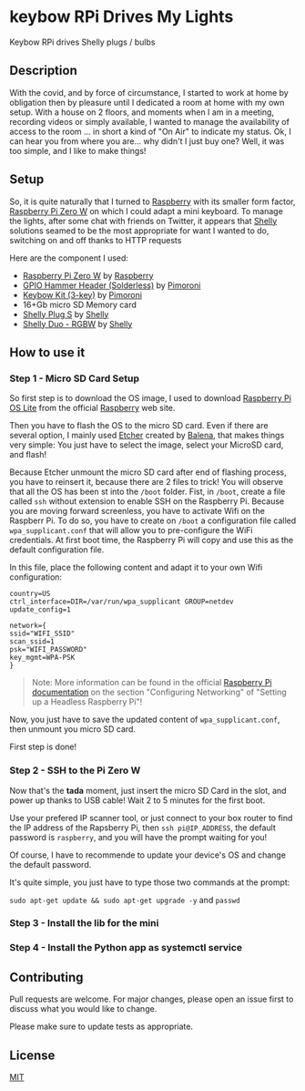 # keybow RPi Drives My Lights
Keybow RPi drives Shelly plugs / bulbs

## Description
With the covid, and by force of circumstance, I started to work at home by obligation then by pleasure until I dedicated a room at home with my own setup. 
With a house on 2 floors, and moments when I am in a meeting, recording videos or simply available, I wanted to manage the availability of access to the room ... in short a kind of "On Air" to indicate my status. Ok, I can hear you from where you are... why didn't I just buy one? Well, it was too simple, and I like to make things!  

## Setup
So, it is quite naturally that I turned to [Raspberry](https://www.raspberrypi.com/) with its smaller form factor, [Raspberry Pi Zero W](https://www.raspberrypi.com/products/raspberry-pi-zero-w/) on which I could adapt a mini keyboard. To manage the lights, after some chat with friends on Twitter, it appears that [Shelly](https://shelly.cloud/) solutions seamed to be the most appropriate for want I wanted to do, switching on and off thanks to HTTP requests

Here are the component I used:
- [Raspberry Pi Zero W](https://www.raspberrypi.com/products/raspberry-pi-zero-w/) by [Raspberry](https://www.raspberrypi.com/)
- [GPIO Hammer Header (Solderless)](https://shop.pimoroni.com/products/gpio-hammer-header?variant=35643241098) by [Pimoroni](https://shop.pimoroni.com/)
- [Keybow Kit (3-key)](https://shop.pimoroni.com/products/keybow-mini-3-key-macro-pad-kit?variant=27890390696019) by [Pimoroni](https://shop.pimoroni.com/)
- 16+Gb micro SD Memory card
- [Shelly Plug S](https://shop.shelly.cloud/shelly-plug-s-wifi-smart-home-automation#62) by [Shelly](https://shelly.cloud/)
- [Shelly Duo - RGBW](https://shop.shelly.cloud/shelly-bulb-rgbw-e27-wifi-smart-home-automation#436) by [Shelly](https://shelly.cloud/)
    
## How to use it
### Step 1 - Micro SD Card Setup
So first step is to download the OS image, I used to download [Raspberry Pi OS Lite](https://www.raspberrypi.com/software/operating-systems/) from the official [Raspberry](https://www.raspberrypi.com/) web site.

Then you have to flash the OS to the micro SD card. Even if there are several option, I mainly used [Etcher](https://www.balena.io/etcher/) created by [Balena](https://www.balena.io/), that makes things very simple: You just have to select the image, select your MicroSD card, and flash!

Because Etcher unmount the micro SD card after end of flashing process, you have to reinsert it, because there are 2 files to trick! You will observe that all the OS has been st into the `/boot` folder. Fist, in `/boot`, create a file called `ssh` without extension to enable SSH on the Raspberry Pi. Because you are moving forward screenless, you have to activate Wifi on the Raspberr Pi. To do so, you have to create on `/boot` a configuration file called `wpa_supplicant.conf` that will allow you to pre-configure the WiFi credentials. At first boot time, the Raspberry Pi will copy and use this as the default configuration file.

In this file, place the following content and adapt it to your own Wifi configuration:
```
country=US
ctrl_interface=DIR=/var/run/wpa_supplicant GROUP=netdev
update_config=1

network={
ssid="WIFI_SSID"
scan_ssid=1
psk="WIFI_PASSWORD"
key_mgmt=WPA-PSK
}
```
> Note: More information can be found in the official [Raspberry Pi documentation](https://www.raspberrypi.com/documentation/computers/configuration.html#configuring-networking-2) on the section "Configuring Networking" of "Setting up a Headless Raspberry Pi"!

Now, you just have to save the updated content of `wpa_supplicant.conf`, then unmount you micro SD card.

First step is done!

### Step 2 - SSH to the Pi Zero W
Now that's the **tada** moment, just insert the micro SD Card in the slot, and power up thanks to USB cable! Wait 2 to 5 minutes for the first boot.

Use your prefered IP scanner tool, or just connect to your box router to find the IP address of the Rapsberry Pi, then ```ssh pi@IP_ADDRESS```, the default password is ```raspberry```, and you will have the prompt waiting for you!

Of course, I have to recommende to update your device's OS and change the default password.

It's quite simple, you just have to type those two commands at the prompt:

```sudo apt-get update && sudo apt-get upgrade -y```
and
```passwd```

### Step 3 - Install the lib for the mini

### Step 4 - Install the Python app as systemctl service

## Contributing
Pull requests are welcome. For major changes, please open an issue first to discuss what you would like to change.

Please make sure to update tests as appropriate.

## License
[MIT](https://choosealicense.com/licenses/mit/)
